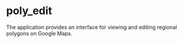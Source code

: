 poly_edit
=========

The application provides an interface for viewing and editing regional polygons on Google Maps.
